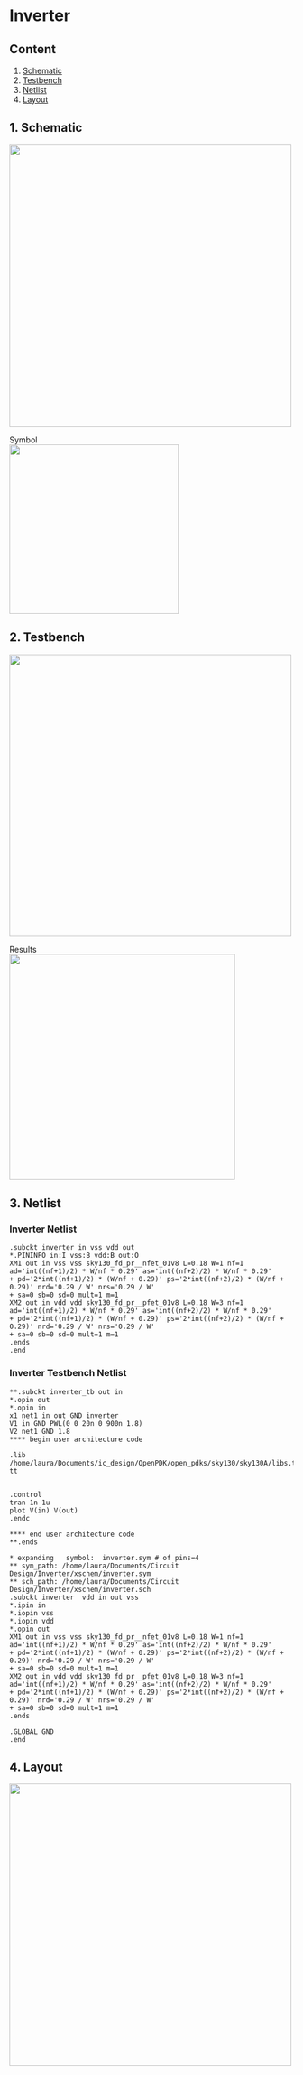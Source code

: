 # Inverter
## Content
1. [Schematic](#1-Schematic)
2. [Testbench](#2-Testbench)
3. [Netlist](#3-Netlist)
4. [Layout](#4-Layout)

## 1. Schematic
<img src='https://github.com/laurasmendozad/Circuit_Design/blob/main/img/inverter_schematic.png' height='500'>
  
Symbol  
<img src='https://github.com/laurasmendozad/Circuit_Design/blob/main/img/inverter_symbol.png' height='300'>

## 2. Testbench
<img src='https://github.com/laurasmendozad/Circuit_Design/blob/main/img/inverter_tb_schematic.png' height='500'>
  
Results  
<img src='https://github.com/laurasmendozad/Circuit_Design/blob/main/img/inverter_tb_results.svg' height='400'>
  
## 3. Netlist
### Inverter Netlist
```spice
.subckt inverter in vss vdd out
*.PININFO in:I vss:B vdd:B out:O
XM1 out in vss vss sky130_fd_pr__nfet_01v8 L=0.18 W=1 nf=1 ad='int((nf+1)/2) * W/nf * 0.29' as='int((nf+2)/2) * W/nf * 0.29'
+ pd='2*int((nf+1)/2) * (W/nf + 0.29)' ps='2*int((nf+2)/2) * (W/nf + 0.29)' nrd='0.29 / W' nrs='0.29 / W'
+ sa=0 sb=0 sd=0 mult=1 m=1
XM2 out in vdd vdd sky130_fd_pr__pfet_01v8 L=0.18 W=3 nf=1 ad='int((nf+1)/2) * W/nf * 0.29' as='int((nf+2)/2) * W/nf * 0.29'
+ pd='2*int((nf+1)/2) * (W/nf + 0.29)' ps='2*int((nf+2)/2) * (W/nf + 0.29)' nrd='0.29 / W' nrs='0.29 / W'
+ sa=0 sb=0 sd=0 mult=1 m=1
.ends
.end
```
### Inverter Testbench Netlist
```spice
**.subckt inverter_tb out in
*.opin out
*.opin in
x1 net1 in out GND inverter
V1 in GND PWL(0 0 20n 0 900n 1.8)
V2 net1 GND 1.8
**** begin user architecture code

.lib /home/laura/Documents/ic_design/OpenPDK/open_pdks/sky130/sky130A/libs.tech/ngspice/sky130.lib.spice tt


.control
tran 1n 1u
plot V(in) V(out)
.endc

**** end user architecture code
**.ends

* expanding   symbol:  inverter.sym # of pins=4
** sym_path: /home/laura/Documents/Circuit Design/Inverter/xschem/inverter.sym
** sch_path: /home/laura/Documents/Circuit Design/Inverter/xschem/inverter.sch
.subckt inverter  vdd in out vss
*.ipin in
*.iopin vss
*.iopin vdd
*.opin out
XM1 out in vss vss sky130_fd_pr__nfet_01v8 L=0.18 W=1 nf=1 ad='int((nf+1)/2) * W/nf * 0.29' as='int((nf+2)/2) * W/nf * 0.29'
+ pd='2*int((nf+1)/2) * (W/nf + 0.29)' ps='2*int((nf+2)/2) * (W/nf + 0.29)' nrd='0.29 / W' nrs='0.29 / W'
+ sa=0 sb=0 sd=0 mult=1 m=1
XM2 out in vdd vdd sky130_fd_pr__pfet_01v8 L=0.18 W=3 nf=1 ad='int((nf+1)/2) * W/nf * 0.29' as='int((nf+2)/2) * W/nf * 0.29'
+ pd='2*int((nf+1)/2) * (W/nf + 0.29)' ps='2*int((nf+2)/2) * (W/nf + 0.29)' nrd='0.29 / W' nrs='0.29 / W'
+ sa=0 sb=0 sd=0 mult=1 m=1
.ends

.GLOBAL GND
.end
```
## 4. Layout
<img src='https://github.com/laurasmendozad/Circuit_Design/blob/main/img/inverter_layout.png' height='500'>
